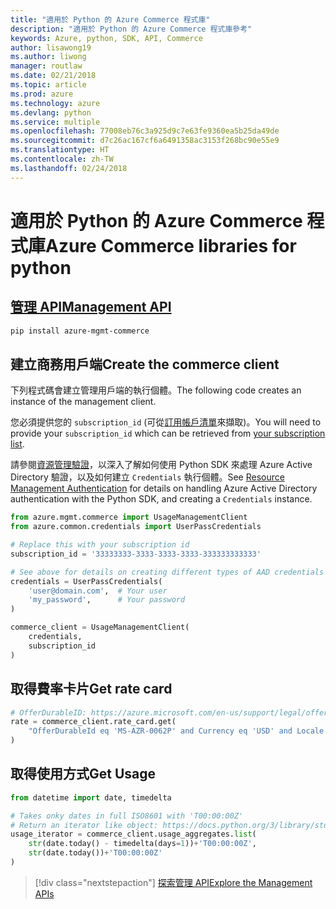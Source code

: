 ```yaml
---
title: "適用於 Python 的 Azure Commerce 程式庫"
description: "適用於 Python 的 Azure Commerce 程式庫參考"
keywords: Azure, python, SDK, API, Commerce
author: lisawong19
ms.author: liwong
manager: routlaw
ms.date: 02/21/2018
ms.topic: article
ms.prod: azure
ms.technology: azure
ms.devlang: python
ms.service: multiple
ms.openlocfilehash: 77008eb76c3a925d9c7e63fe9360ea5b25da49de
ms.sourcegitcommit: d7c26ac167cf6a6491358ac3153f268bc90e55e9
ms.translationtype: HT
ms.contentlocale: zh-TW
ms.lasthandoff: 02/24/2018
---
```

# <a name="azure-commerce-libraries-for-python"></a><span data-ttu-id="a2fcf-104">適用於 Python 的 Azure Commerce 程式庫</span><span class="sxs-lookup"><span data-stu-id="a2fcf-104">Azure Commerce libraries for python</span></span>

## <a name="management-apipythonapioverviewazurecommercemanagement"></a>[<span data-ttu-id="a2fcf-105">管理 API</span><span class="sxs-lookup"><span data-stu-id="a2fcf-105">Management API</span></span>](/python/api/overview/azure/commerce/management)

```bash
pip install azure-mgmt-commerce
```
## <a name="create-the-commerce-client"></a><span data-ttu-id="a2fcf-106">建立商務用戶端</span><span class="sxs-lookup"><span data-stu-id="a2fcf-106">Create the commerce client</span></span>

<span data-ttu-id="a2fcf-107">下列程式碼會建立管理用戶端的執行個體。</span><span class="sxs-lookup"><span data-stu-id="a2fcf-107">The following code creates an instance of the management client.</span></span>

<span data-ttu-id="a2fcf-108">您必須提供您的 ``subscription_id`` (可從[訂用帳戶清單](https://manage.windowsazure.com/#Workspaces/AdminTasks/SubscriptionMapping)來擷取)。</span><span class="sxs-lookup"><span data-stu-id="a2fcf-108">You will need to provide your ``subscription_id`` which can be retrieved from [your subscription list](https://manage.windowsazure.com/#Workspaces/AdminTasks/SubscriptionMapping).</span></span>

<span data-ttu-id="a2fcf-109">請參閱[資源管理驗證](/python/azure/python-sdk-azure-authenticate)，以深入了解如何使用 Python SDK 來處理 Azure Active Directory 驗證，以及如何建立 ``Credentials`` 執行個體。</span><span class="sxs-lookup"><span data-stu-id="a2fcf-109">See [Resource Management Authentication](/python/azure/python-sdk-azure-authenticate) for details on handling Azure Active Directory authentication with the Python SDK, and creating a ``Credentials`` instance.</span></span>

```python
from azure.mgmt.commerce import UsageManagementClient
from azure.common.credentials import UserPassCredentials

# Replace this with your subscription id
subscription_id = '33333333-3333-3333-3333-333333333333'

# See above for details on creating different types of AAD credentials
credentials = UserPassCredentials(
    'user@domain.com',  # Your user
    'my_password',      # Your password
)

commerce_client = UsageManagementClient(
    credentials,
    subscription_id
)
``` 

## <a name="get-rate-card"></a><span data-ttu-id="a2fcf-110">取得費率卡片</span><span class="sxs-lookup"><span data-stu-id="a2fcf-110">Get rate card</span></span>

```python
# OfferDurableID: https://azure.microsoft.com/en-us/support/legal/offer-details/
rate = commerce_client.rate_card.get(
    "OfferDurableId eq 'MS-AZR-0062P' and Currency eq 'USD' and Locale eq 'en-US' and RegionInfo eq 'US'"
)
```

## <a name="get-usage"></a><span data-ttu-id="a2fcf-111">取得使用方式</span><span class="sxs-lookup"><span data-stu-id="a2fcf-111">Get Usage</span></span>

```python
from datetime import date, timedelta

# Takes onky dates in full ISO8601 with 'T00:00:00Z'
# Return an iterator like object: https://docs.python.org/3/library/stdtypes.html#iterator-types
usage_iterator = commerce_client.usage_aggregates.list(
    str(date.today() - timedelta(days=1))+'T00:00:00Z',
    str(date.today())+'T00:00:00Z'
)
```

> [!div class="nextstepaction"]
> [<span data-ttu-id="a2fcf-112">探索管理 API</span><span class="sxs-lookup"><span data-stu-id="a2fcf-112">Explore the Management APIs</span></span>](/python/api/overview/azure/commerce/management)